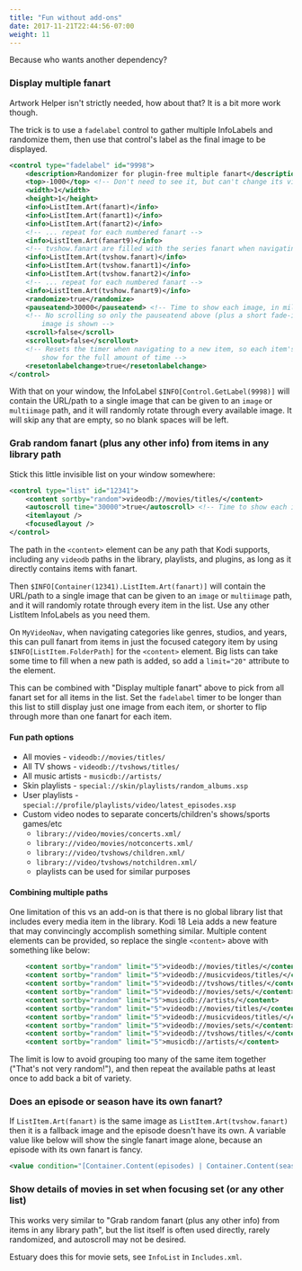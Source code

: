 ```yaml
---
title: "Fun without add-ons"
date: 2017-11-21T22:44:56-07:00
weight: 11
---
```


Because who wants another dependency?

### Display multiple fanart

Artwork Helper isn't strictly needed, how about that? It is a bit more work though.

The trick is to use a `fadelabel` control to gather multiple InfoLabels and randomize them,
then use that control's label as the final image to be displayed.

```xml
<control type="fadelabel" id="9998">
	<description>Randomizer for plugin-free multiple fanart</description>
	<top>-1000</top> <!-- Don't need to see it, but can't change its visibility. Put it off screen -->
	<width>1</width>
	<height>1</height>
	<info>ListItem.Art(fanart)</info>
	<info>ListItem.Art(fanart1)</info>
	<info>ListItem.Art(fanart2)</info>
	<!-- ... repeat for each numbered fanart -->
	<info>ListItem.Art(fanart9)</info>
	<!-- tvshow.fanart are filled with the series fanart when navigating season and episode lists -->
	<info>ListItem.Art(tvshow.fanart)</info>
	<info>ListItem.Art(tvshow.fanart1)</info>
	<info>ListItem.Art(tvshow.fanart2)</info>
	<!-- ... repeat for each numbered fanart -->
	<info>ListItem.Art(tvshow.fanart9)</info>
	<randomize>true</randomize>
	<pauseatend>30000</pauseatend> <!-- Time to show each image, in milliseconds -->
	<!-- No scrolling so only the pauseatend above (plus a short fade-in) affects length of time each
		image is shown -->
	<scroll>false</scroll>
	<scrollout>false</scrollout>
	<!-- Resets the timer when navigating to a new item, so each item's first visible fanart will
		show for the full amount of time -->
	<resetonlabelchange>true</resetonlabelchange>
</control>
```

With that on your window, the InfoLabel `$INFO[Control.GetLabel(9998)]` will contain the URL/path
to a single image that can be given to an `image` or `multiimage` path, and it will randomly
rotate through every available image. It will skip any that are empty, so no blank spaces will be
left.

### Grab random fanart (plus any other info) from items in any library path

Stick this little invisible list on your window somewhere:

```xml
<control type="list" id="12341">
	<content sortby="random">videodb://movies/titles/</content>
	<autoscroll time="30000">true</autoscroll> <!-- Time to show each image, in milliseconds -->
	<itemlayout />
	<focusedlayout />
</control>
```

The path in the `<content>` element can be any path that Kodi supports, including any  `videodb` paths
in the library, playlists, and plugins, as long as it directly contains items with fanart.

Then `$INFO[Container(12341).ListItem.Art(fanart)]` will contain the URL/path to a single image
that can be given to an `image` or `multiimage` path, and it will randomly rotate through every item
in the list. Use any other ListItem InfoLabels as you need them.

On `MyVideoNav`, when navigating categories like genres, studios, and years, this can pull fanart from items
in just the focused category item by using `$INFO[ListItem.FolderPath]` for the `<content>` element.
Big lists can take some time to fill when a new path is added, so add a `limit="20"` attribute to the
element.

This can be combined with "Display multiple fanart" above to pick from all fanart set for all items
in the list. Set the `fadelabel` timer to be longer than this list to still display just one image
from each item, or shorter to flip through more than one fanart for each item.

#### Fun path options

- All movies - `videodb://movies/titles/`
- All TV shows - `videodb://tvshows/titles/`
- All music artists - `musicdb://artists/`
- Skin playlists - `special://skin/playlists/random_albums.xsp`
- User playlists - `special://profile/playlists/video/latest_episodes.xsp`
- Custom video nodes to separate concerts/children's shows/sports games/etc
  + `library://video/movies/concerts.xml/`
  + `library://video/movies/notconcerts.xml/`
  + `library://video/tvshows/children.xml/`
  + `library://video/tvshows/notchildren.xml/`
  - playlists can be used for similar purposes

#### Combining multiple paths

One limitation of this vs an add-on is that there is no global library list that includes
every media item in the library. Kodi 18 Leia adds a new feature that may convincingly accomplish
something similar. Multiple content elements can be provided, so replace the single `<content>`
above with something like below:

```xml
	<content sortby="random" limit="5">videodb://movies/titles/</content>
	<content sortby="random" limit="5">videodb://musicvideos/titles/</content>
	<content sortby="random" limit="5">videodb://tvshows/titles/</content>
	<content sortby="random" limit="5">videodb://movies/sets/</content>
	<content sortby="random" limit="5">musicdb://artists/</content>
	<content sortby="random" limit="5">videodb://movies/titles/</content>
	<content sortby="random" limit="5">videodb://musicvideos/titles/</content>
	<content sortby="random" limit="5">videodb://movies/sets/</content>
	<content sortby="random" limit="5">videodb://tvshows/titles/</content>
	<content sortby="random" limit="5">musicdb://artists/</content>
```

The limit is low to avoid grouping too many of the same item together ("That's not very random!"),
and then repeat the available paths at least once to add back a bit of variety.

### Does an episode or season have its own fanart?

If `ListItem.Art(fanart)` is the same image as `ListItem.Art(tvshow.fanart)` then it is a fallback
image and the episode doesn't have its own. A variable value like below will show the single fanart
image alone, because an episode with its own fanart is fancy.

```xml
<value condition="[Container.Content(episodes) | Container.Content(seasons)] + !String.IsEqual(ListItem.Art(tvshow.fanart), ListItem.Art(fanart))">$INFO[ListItem.Art(fanart)]</value>
```

### Show details of movies in set when focusing set (or any other list)

This works very similar to "Grab random fanart (plus any other info) from items in any library path",
but the list itself is often used directly, rarely randomized, and autoscroll may not be desired.

Estuary does this for movie sets, see `InfoList` in `Includes.xml`.
